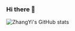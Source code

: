 ### Hi there 👋
![ZhangYi's GitHub stats](https://github-readme-stats.vercel.app/api?zhangyiceee=anuraghazra&show_icons=true&theme=radical&count_private=true)
